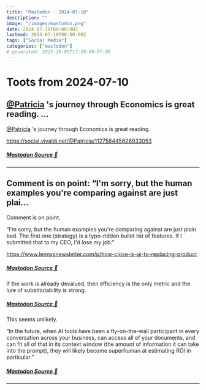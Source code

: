 ```yaml
---
title: "Mastodon - 2024-07-10"
description: ""
image: "/images/mastodon.png"
date: 2024-07-10T00:00:00Z
lastmod: 2024-07-10T00:00:00Z
tags: ["Social Media"]
categories: ["mastodon"]
# generated: 2025-10-05T17:59:09-07:00
---
```


# Toots from 2024-07-10

## [@Patricia](https://social.vivaldi.net/@Patricia) 's journey through Economics is great reading. ...

[@Patricia](https://social.vivaldi.net/@Patricia) 's journey through Economics is great reading.

<https://social.vivaldi.net/@Patricia/112758445626933053>

##### [Mastodon Source 🐘](https://hachyderm.io/@mweagle/112764638130350120)

---

## Comment is on point:  “I'm sorry, but the human examples you're comparing against are just plai...

Comment is on point:

“I'm sorry, but the human examples you're comparing against are just plain bad. The first one (strategy) is a typo-ridden bullet list of features. If I submitted that to my CEO, I'd lose my job.”

<https://www.lennysnewsletter.com/p/how-close-is-ai-to-replacing-product>

##### [Mastodon Source 🐘](https://hachyderm.io/@mweagle/112760342645041985)

If the work is already devalued, then efficiency is the only metric and the lure of substitutability is strong.

##### [Mastodon Source 🐘](https://hachyderm.io/@mweagle/112760354675039030)

This seems unlikely.

“In the future, when AI tools have been a fly-on-the-wall participant in every conversation across your business, can access all of your documents, and can fit all of that in its context window (the amount of information it can take into the prompt), they will likely become superhuman at estimating ROI in particular.”

##### [Mastodon Source 🐘](https://hachyderm.io/@mweagle/112760383255448503)

---

